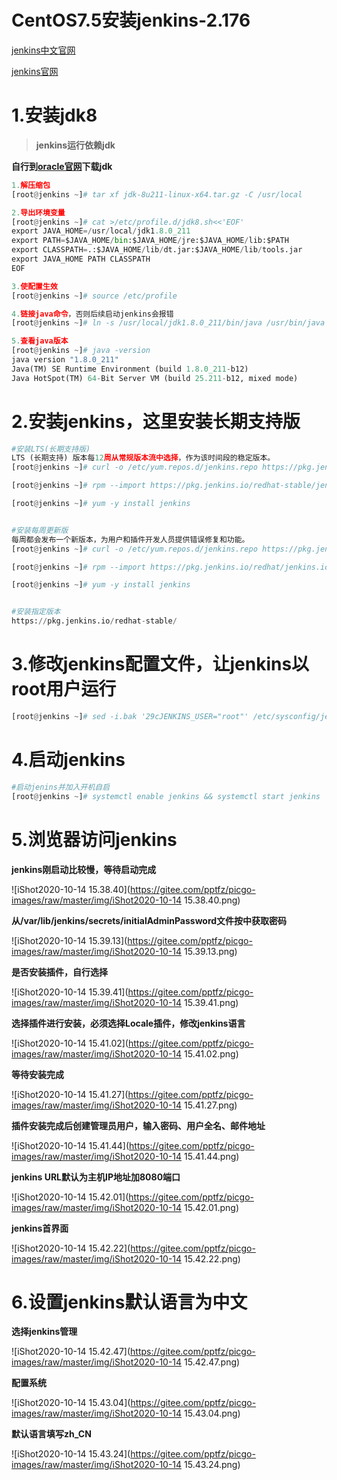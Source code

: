 # CentOS7.5安装jenkins-2.176

[jenkins中文官网](https://jenkins.io/zh/)

[jenkins官网](https://jenkins.io)



# 1.安装jdk8 

> **jenkins运行依赖jdk**

**自行到[oracle官网](https://www.oracle.com/technetwork/java/javase/downloads/index.html)下载jdk**



```python
1.解压缩包
[root@jenkins ~]# tar xf jdk-8u211-linux-x64.tar.gz -C /usr/local

2.导出环境变量
[root@jenkins ~]# cat >/etc/profile.d/jdk8.sh<<'EOF'
export JAVA_HOME=/usr/local/jdk1.8.0_211
export PATH=$JAVA_HOME/bin:$JAVA_HOME/jre:$JAVA_HOME/lib:$PATH
export CLASSPATH=.:$JAVA_HOME/lib/dt.jar:$JAVA_HOME/lib/tools.jar
export JAVA_HOME PATH CLASSPATH
EOF

3.使配置生效
[root@jenkins ~]# source /etc/profile

4.链接java命令，否则后续启动jenkins会报错
[root@jenkins ~]# ln -s /usr/local/jdk1.8.0_211/bin/java /usr/bin/java

5.查看java版本
[root@jenkins ~]# java -version
java version "1.8.0_211"
Java(TM) SE Runtime Environment (build 1.8.0_211-b12)
Java HotSpot(TM) 64-Bit Server VM (build 25.211-b12, mixed mode)
```



# 2.安装jenkins，这里安装长期支持版

```python
#安装LTS(长期支持版)
LTS (长期支持) 版本每12周从常规版本流中选择，作为该时间段的稳定版本。
[root@jenkins ~]# curl -o /etc/yum.repos.d/jenkins.repo https://pkg.jenkins.io/redhat-stable/jenkins.repo

[root@jenkins ~]# rpm --import https://pkg.jenkins.io/redhat-stable/jenkins.io.key

[root@jenkins ~]# yum -y install jenkins


#安装每周更新版
每周都会发布一个新版本，为用户和插件开发人员提供错误修复和功能。
[root@jenkins ~]# curl -o /etc/yum.repos.d/jenkins.repo https://pkg.jenkins.io/redhat/jenkins.repo

[root@jenkins ~]# rpm --import https://pkg.jenkins.io/redhat/jenkins.io.key

[root@jenkins ~]# yum -y install jenkins


#安装指定版本
https://pkg.jenkins.io/redhat-stable/
```



# 3.修改jenkins配置文件，让jenkins以root用户运行

```python
[root@jenkins ~]# sed -i.bak '29cJENKINS_USER="root"' /etc/sysconfig/jenkins
```



# 4.启动jenkins

```python
#启动jenins并加入开机自启
[root@jenkins ~]# systemctl enable jenkins && systemctl start jenkins
```



# **5.浏览器访问jenkins**

**jenkins刚启动比较慢，等待启动完成**

![iShot2020-10-14 15.38.40](https://gitee.com/pptfz/picgo-images/raw/master/img/iShot2020-10-14 15.38.40.png)



**从/var/lib/jenkins/secrets/initialAdminPassword文件按中获取密码**

![iShot2020-10-14 15.39.13](https://gitee.com/pptfz/picgo-images/raw/master/img/iShot2020-10-14 15.39.13.png)

**是否安装插件，自行选择**

![iShot2020-10-14 15.39.41](https://gitee.com/pptfz/picgo-images/raw/master/img/iShot2020-10-14 15.39.41.png)



**选择插件进行安装，必须选择Locale插件，修改jenkins语言**

![iShot2020-10-14 15.41.02](https://gitee.com/pptfz/picgo-images/raw/master/img/iShot2020-10-14 15.41.02.png)

**等待安装完成**

![iShot2020-10-14 15.41.27](https://gitee.com/pptfz/picgo-images/raw/master/img/iShot2020-10-14 15.41.27.png)

**插件安装完成后创建管理员用户，输入密码、用户全名、邮件地址**

![iShot2020-10-14 15.41.44](https://gitee.com/pptfz/picgo-images/raw/master/img/iShot2020-10-14 15.41.44.png)

**jenkins URL默认为主机IP地址加8080端口**

![iShot2020-10-14 15.42.01](https://gitee.com/pptfz/picgo-images/raw/master/img/iShot2020-10-14 15.42.01.png)

**jenkins首界面**

![iShot2020-10-14 15.42.22](https://gitee.com/pptfz/picgo-images/raw/master/img/iShot2020-10-14 15.42.22.png)



# 6.设置jenkins默认语言为中文

**选择jenkins管理**

![iShot2020-10-14 15.42.47](https://gitee.com/pptfz/picgo-images/raw/master/img/iShot2020-10-14 15.42.47.png)

**配置系统**

![iShot2020-10-14 15.43.04](https://gitee.com/pptfz/picgo-images/raw/master/img/iShot2020-10-14 15.43.04.png)

**默认语言填写zh_CN**

![iShot2020-10-14 15.43.24](https://gitee.com/pptfz/picgo-images/raw/master/img/iShot2020-10-14 15.43.24.png)